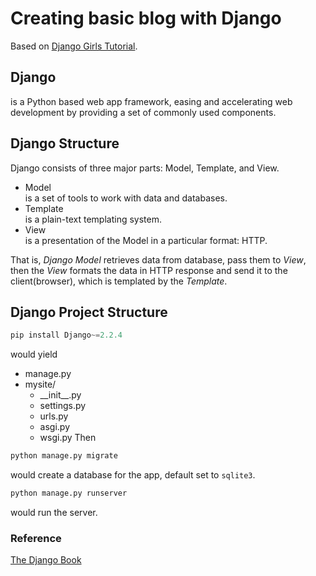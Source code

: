 # Creating basic blog with Django
Based on [Django Girls Tutorial](https://tutorial.djangogirls.org/en/).
  
## Django
is a Python based web app framework, easing and accelerating web development by providing a set of commonly used components.
  
## Django Structure
[](img/mtv.png)
  
Django consists of three major parts: Model, Template, and View.  
* Model  
is a set of tools to work with data and databases.
* Template  
is a plain-text templating system.
* View  
is a presentation of the Model in a particular format: HTTP.
  
That is, *Django Model* retrieves data from database, pass them to *View*, then the *View* formats the data in HTTP response and send it to the client(browser), which is templated by the *Template*.
  
## Django Project Structure
```python
pip install Django~=2.2.4
```
would yield 
- manage.py
- mysite/
    - \_\_init\_\_.py
    - settings.py
    - urls.py
    - asgi.py
    - wsgi.py
Then
```python
python manage.py migrate
```
would create a database for the app, default set to `sqlite3`.
```python
python manage.py runserver
```
would run the server.
  
### Reference
[The Django Book](https://djangobook.com/mdj2-django-structure/)
